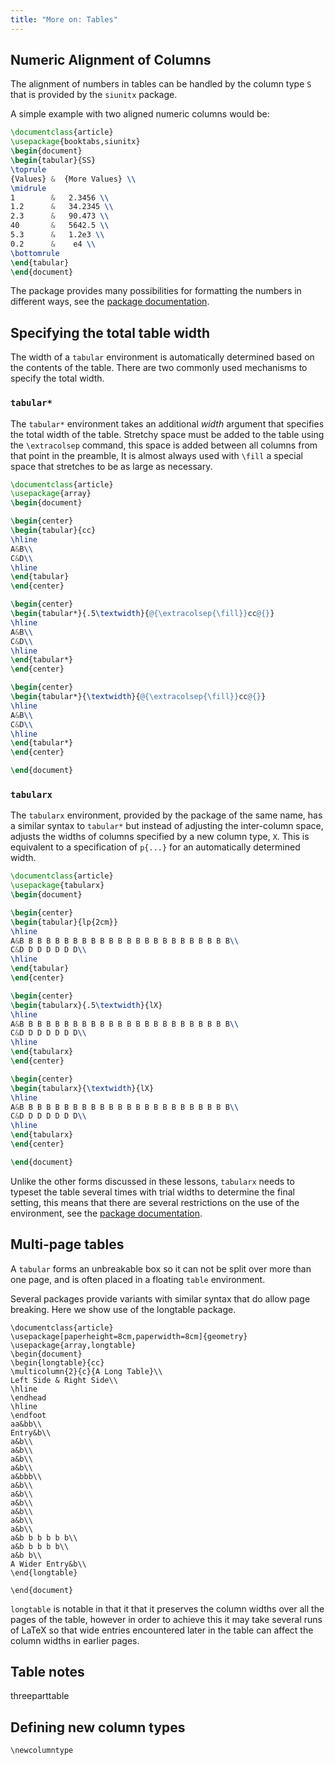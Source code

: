 ```yaml
---
title: "More on: Tables"
---
```


## Numeric Alignment of Columns

The alignment of numbers in tables can be handled by the column type `S` 
that is provided by the `siunitx` package.

A simple example with two aligned numeric columns would be:

```latex
\documentclass{article}
\usepackage{booktabs,siunitx}
\begin{document}
\begin{tabular}{SS}
\toprule
{Values} &  {More Values} \\
\midrule
1        &   2.3456 \\
1.2      &   34.2345 \\
2.3      &   90.473 \\
40       &   5642.5 \\
5.3      &   1.2e3 \\
0.2      &    e4 \\
\bottomrule
\end{tabular}
\end{document}
```

The package provides many possibilities for formatting the numbers in different ways, see the [package documentation](https://texdoc.net/pkg/siunitx).


## Specifying the total table width

The width of a `tabular` environment is automatically determined based on the contents of the table. There are two commonly used mechanisms to specify the total width.

### `tabular*`

The `tabular*` environment takes an additional _width_ argument that specifies the total width of the table. Stretchy space must be added to the table using the `\extracolsep` command, this space is added between all columns from that point in the preamble, It is almost always used with `\fill` a special space that stretches to be as large as necessary.

```latex
\documentclass{article}
\usepackage{array}
\begin{document}

\begin{center}
\begin{tabular}{cc}
\hline
A&B\\
C&D\\
\hline
\end{tabular}
\end{center}

\begin{center}  
\begin{tabular*}{.5\textwidth}{@{\extracolsep{\fill}}cc@{}}
\hline
A&B\\
C&D\\
\hline
\end{tabular*}
\end{center}

\begin{center}  
\begin{tabular*}{\textwidth}{@{\extracolsep{\fill}}cc@{}}
\hline
A&B\\
C&D\\
\hline
\end{tabular*}
\end{center}

\end{document}
```

### `tabularx`

The `tabularx` environment, provided by the package of
the same name, has a similar syntax to `tabular*` but instead of
adjusting the inter-column space, adjusts the widths of columns
specified by a new column type, `X`. This is equivalent to a
specification of `p{...}` for an automatically determined width.

```latex
\documentclass{article}
\usepackage{tabularx}
\begin{document}

\begin{center}
\begin{tabular}{lp{2cm}}
\hline
A&B B B B B B B B B B B B B B B B B B B B B B B B\\
C&D D D D D D D\\
\hline
\end{tabular}
\end{center}

\begin{center}  
\begin{tabularx}{.5\textwidth}{lX}
\hline
A&B B B B B B B B B B B B B B B B B B B B B B B B\\
C&D D D D D D D\\
\hline
\end{tabularx}
\end{center}

\begin{center}  
\begin{tabularx}{\textwidth}{lX}
\hline
A&B B B B B B B B B B B B B B B B B B B B B B B B\\
C&D D D D D D D\\
\hline
\end{tabularx}
\end{center}

\end{document}
```

Unlike the other forms discussed in these lessons, `tabularx` needs to
typeset the table several times with trial widths to determine the
final setting, this means that there are several restrictions on the
use of the environment, see the [package documentation](https://texdoc.net/pkg/tabularx).

## Multi-page tables

A `tabular` forms an unbreakable box so it can not be split over more
than one page, and is often placed in a floating `table` environment.

Several packages provide variants with similar syntax that do allow
page breaking. Here we show use of the longtable package.

```
\documentclass{article}
\usepackage[paperheight=8cm,paperwidth=8cm]{geometry}
\usepackage{array,longtable}
\begin{document}
\begin{longtable}{cc}
\multicolumn{2}{c}{A Long Table}\\
Left Side & Right Side\\
\hline
\endhead
\hline
\endfoot
aa&bb\\  
Entry&b\\  
a&b\\  
a&b\\  
a&b\\  
a&b\\  
a&bbb\\  
a&b\\  
a&b\\  
a&b\\  
a&b\\  
a&b\\  
a&b\\  
a&b b b b b b\\  
a&b b b b b\\  
a&b b\\  
A Wider Entry&b\\  
\end{longtable}

\end{document}
```

`longtable` is notable in that it that it preserves the column widths
over all the pages of the table, however in order to achieve this it
may take several runs of LaTeX so that wide entries encountered later
in the table  can affect the column widths in earlier pages.

## Table notes

threeparttable



## Defining new column types

`\newcolumntype`
